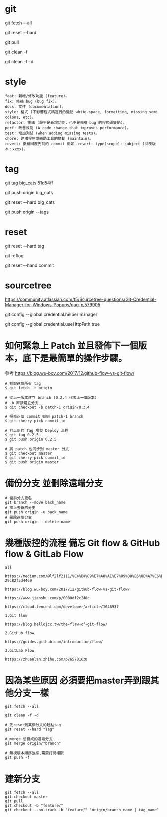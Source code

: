 # git

git fetch --all

git reset --hard

git pull


git clean -f

git clean -f -d

# style
    feat: 新增/修改功能 (feature)。
    fix: 修補 bug (bug fix)。
    docs: 文件 (documentation)。
    style: 格式 (不影響程式碼運行的變動 white-space, formatting, missing semi colons, etc)。
    refactor: 重構 (既不是新增功能，也不是修補 bug 的程式碼變動)。
    perf: 改善效能 (A code change that improves performance)。
    test: 增加測試 (when adding missing tests)。
    chore: 建構程序或輔助工具的變動 (maintain)。
    revert: 撤銷回覆先前的 commit 例如：revert: type(scope): subject (回覆版本：xxxx)。

# tag
git tag big_cats 51d54ff

git push origin big_cats

git reset --hard big_cats

git push origin --tags


# reset

git reset --hard tag

git reflog

git reset --hand commit

# sourcetree
https://community.atlassian.com/t5/Sourcetree-questions/Git-Credential-Manager-for-Windows-Popups/qaq-p/579905

git config --global credential.helper manager

git config --global credential.useHttpPath true




# 如何緊急上 Patch 並且發佈下一個版本，底下是最簡單的操作步驟。
參考 https://blog.wu-boy.com/2017/12/github-flow-vs-git-flow/

    # 抓取遠端所有 tag
    $ git fetch -t origin

    # 從上一版本建立 branch (0.2.4 代表上一個版本)
    # -b 直接建立分支
    $ git checkout -b patch-1 origin/0.2.4

    # 把修正個 commit 抓到 patch-1 branch
    $ git cherry-pick commit_id

    # 打上新的 Tag 觸發 Deploy 流程
    $ git tag 0.2.5
    $ git push origin 0.2.5

    # 將 patch 也同步到 master 分支
    $ git checkout master
    $ git cherry-pick commit_id
    $ git push origin master


# 備份分支 並刪除遠端分支
    # 當前分支更名
    git branch --move back_name
    # 推上去新的分支
    git push origin -u back_name
    # 刪除遠端分支
    git push origin --delete name




# 幾種版控的流程 備忘 Git flow & GitHub flow & GitLab Flow

    all

    https://medium.com/@lf2lf2111/%E4%B8%89%E7%A8%AE%E7%89%88%E6%8E%A7%E6%B5%81%E7%A8%8B-29c82f5d4469

    https://blog.wu-boy.com/2017/12/github-flow-vs-git-flow/

    https://www.jianshu.com/p/0080df2c2d8c

    https://cloud.tencent.com/developer/article/1646937

    1.Git flow

    https://blog.hellojcc.tw/the-flaw-of-git-flow/

    2.GitHub flow

    https://guides.github.com/introduction/flow/

    3.GitLab Flow

    https://zhuanlan.zhihu.com/p/65781620
    

# 因為某些原因 必須要把master弄到跟其他分支一樣
    git fetch --all

    git clean -f -d

    # 先reset到某個分支的起點tag
    git reset --hard "Tag"

    # merge 想變成的遠端分支
    git merge origin/"branch"

    # 無視版本順序強推,需要打開權限
    git push -f
    
# 建新分支
    git fetch --all
    git checkout master
    git pull
    git checkout -b "feature/"
    git checkout --no-track -b "feature/" "origin/branch_name | tag_name"
